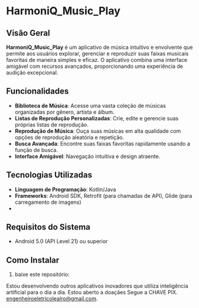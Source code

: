 # HarmoniQ_Music_Play

## Visão Geral

**HarmoniQ_Music_Play** é um aplicativo de música intuitivo e envolvente que permite aos usuários explorar, gerenciar e reproduzir suas faixas musicais favoritas de maneira simples e eficaz. 
O aplicativo combina uma interface amigável com recursos avançados, proporcionando uma experiência de audição excepcional.

## Funcionalidades

- **Biblioteca de Música**: Acesse uma vasta coleção de músicas organizadas por gênero, artista e álbum.
- **Listas de Reprodução Personalizadas**: Crie, edite e gerencie suas próprias listas de reprodução.
- **Reprodução de Música**: Ouça suas músicas em alta qualidade com opções de reprodução aleatória e repetição.
- **Busca Avançada**: Encontre suas faixas favoritas rapidamente usando a função de busca.
- **Interface Amigável**: Navegação intuitiva e design atraente.

## Tecnologias Utilizadas

- **Linguagem de Programação**: Kotlin/Java
- **Frameworks**: Android SDK, Retrofit (para chamadas de API), Glide (para carregamento de imagens)
-

## Requisitos do Sistema

- Android 5.0 (API Level 21) ou superior


## Como Instalar

1. baixe este repositório:
 

Estou desenvolvendo outros aplicativos inovadores que utiliza inteligência artificial para o dia a dia.
Estou aberto a doaçães Segue a CHAVE PIX. engenheiroeletricolealro@gmail.com.
